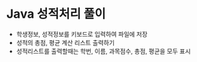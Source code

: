 # Java 성적처리 풀이
* 학생정보, 성적정보를 키보드로 입력하여 파일에 저장
* 성적의 총점, 평균 계산 리스트 출력하기
* 성적리스트를 출력할때는 학번, 이름, 과목점수, 총점, 평균을 모두 표시